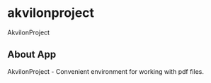 # akvilonproject

AkvilonProject

## About App
AkvilonProject - Convenient environment for working with pdf files.
